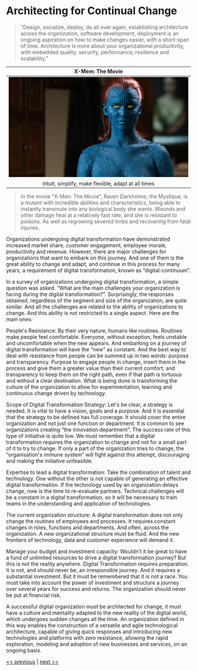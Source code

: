 # Architecting for Continual Change

>"Design, socialize, deploy, do all over again, establishing architecture across the organization, software development, deployment is an ongoing aspiration on how to make changes easier, with a short-span of time. Architecture Is more about your organizational productivity, with embedded quality, security, performance, resilience and scalability."

| X-Mem: The Movie |
| :---: |
|![](../../images/architecting_for_continual_change.png)|
|Intuit, simplify, make flexible, adapt at all times|

>In the movie "X-Men: The Movie", Raven Darkholme, the Mystique, is a mutant with incredible abilities and characteristics, being able to instantly transmute into any biological body she wants. Wounds and other damage heal at a relatively fast rate, and she is resistant to poisons. As well as regrowing severed limbs and recovering from fatal injuries.

Organizations undergoing digital transformation have demonstrated increased market share, customer engagement, employee morale, productivity and revenue. However, there are major challenges for organizations that want to embark on this journey. And one of them is the great ability to change and adapt, and continue in this process for many years, a requirement of digital transformation, known as “digital-continuum”.

In a survey of organizations undergoing digital transformation, a simple question was asked. “What are the main challenges your organization is facing during the digital transformation?”. Surprisingly, the responses obtained, regardless of the segment and size of the organization, are quite similar. And all the challenges are related to the ability of organizations to change. And this ability is not restricted to a single aspect. Here are the main ones:

People's Resistance: By their very nature, humans like routines. Routines make people feel comfortable. Everyone, without exception, feels unstable and uncomfortable when the new appears. And embarking on a journey of digital transformation will have the “new” as constant. And the best way to deal with resistance from people can be summed up in two words: purpose and transparency. Purpose to engage people in change, insert them in the process and give them a greater value than their current comfort; and transparency to keep them on the right path, even if that path is tortuous and without a clear destination. What is being done is transforming the culture of the organization to allow for experimentation, learning and continuous change driven by technology.

Scope of Digital Transformation Strategy: Let's be clear, a strategy is needed. It is vital to have a vision, goals and a purpose. And it is essential that the strategy to be defined has full coverage. It should cover the entire organization and not just one function or department. It is common to see organizations creating “the innovation department”. The success rate of this type of initiative is quite low. We must remember that a digital transformation requires the organization to change and not for a small part of it to try to change. If only a part of the organization tries to change, the “organisation's immune system” will fight against this attempt, discouraging and making the initiative unfeasible.

Expertise to lead a digital transformation: Take the combination of talent and technology. One without the other is not capable of generating an effective digital transformation. If the technology used by an organization delays change, now is the time to re-evaluate partners. Technical challenges will be a constant in a digital transformation, so it will be necessary to train teams in the understanding and application of technologies.

The current organization structure: A digital transformation does not only change the routines of employees and processes. It requires constant changes in roles, functions and departments. And often, across the organization. A new organizational structure must be fluid. And the new frontiers of technology, data and customer experience will demand it.

Manage your budget and investment capacity: Wouldn't it be great to have a fund of unlimited resources to drive a digital transformation journey? But this is not the reality anywhere. Digital Transformation requires preparation. It is not, and should never be, an irresponsible journey. And it requires a substantial investment. But it must be remembered that it is not a race. You must take into account the power of investment and structure a journey over several years for success and returns. The organization should never be put at financial risk.

A successful digital organization must be architected for change, it must have a culture and mentality adapted to the new reality of the digital world, which undergoes sudden changes all the time. An organization defined in this way enables the construction of a versatile and agile technological architecture, capable of giving quick responses and introducing new technologies and platforms with zero resistance, allowing the rapid exploration, modeling and adoption of new businesses and services, on an ongoing basis.

[<< previous](4-fusing_business_and_technology.md) | [next >>](6-collaborating_in_the_ecosystem.md)
